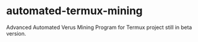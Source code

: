 # automated-termux-mining
Advanced Automated Verus Mining Program for Termux project still in beta version.
